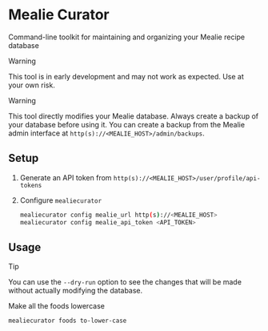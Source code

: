 # Mealie Curator

Command-line toolkit for maintaining and organizing your Mealie recipe database

> [!warning]
> This tool is in early development and may not work as expected. Use at your own risk.

> [!warning]
>  This tool directly modifies your Mealie database. Always create a backup of your database before using it. You can create a backup from the Mealie admin interface at `http(s)://<MEALIE_HOST>/admin/backups`.

## Setup

1. Generate an API token from `http(s)://<MEALIE_HOST>/user/profile/api-tokens`
2. Configure `mealiecurator`

    ```bash
    mealiecurator config mealie_url http(s)://<MEALIE_HOST>
    mealiecurator config mealie_api_token <API_TOKEN>
    ```


## Usage

> [!tip]
> You can use the `--dry-run` option to see the changes that will be made without actually modifying the database.

Make all the foods lowercase

```bash
mealiecurator foods to-lower-case
```
